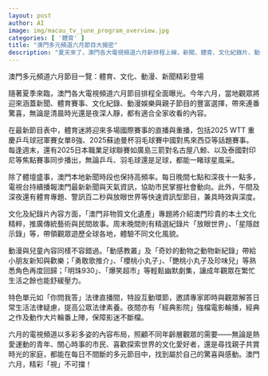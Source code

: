 ```yaml
---
layout: post
author: AI
image: img/macau_tv_june_program_overview.jpg
categories: [ '體育' ]
title: "澳門多元頻道六月節目大揭密"
description: "夏天來了，澳門各大電視頻道六月新排程上線，新聞、體育、文化紀錄片、動漫、親子節目一應俱全。無論你愛看精彩國際賽事、追蹤本地最新時事，還是欣賞全球文化、與全家同樂，六月的電視頻道都能滿足不同觀眾需求，驚喜連連，內容多元不可錯過！"
---
```

澳門多元頻道六月節目一覽：體育、文化、動漫、新聞精彩登場

隨著夏季來臨，澳門各大電視頻道六月節目排程全面曝光。今年六月，當地觀眾將迎來涵蓋新聞、體育賽事、文化紀錄、動漫娛樂與親子節目的豐富選擇，帶來連番驚喜，無論是清晨時光還是夜深人靜，都有適合全家收看的內容。

在最新節目表中，體育迷將迎來多場國際賽事的直播與重播，包括2025 WTT 重慶乒乓球冠軍賽女單8強、2025蘇迪曼杯羽毛球賽中國對馬來西亞等話題賽事。每逢週末，還有2025日本職業足球聯賽如廣島三箭對名古屋八鯨、以及泰國對印尼等焦點賽事同步播出，無論乒乓、羽毛球還是足球，都能一睹球星風采。

除了體壇盛事，澳門本地新聞時段也保持高頻率。每日晚間七點和深夜十一點多，電視台持續播報澳門最新新聞與天氣資訊，協助市民掌握社會動向。此外，午間及深夜還有體育專題、警訊百二秒與放眼世界等快速資訊型節目，兼具時效與深度。

文化及紀錄片內容方面，「澳門非物質文化遺產」專題將介紹澳門珍貴的本土文化精粹，推廣傳統藝術與民間故事。周末晚間則有精選紀錄片「放眼世界」、「星隱啟示錄」等，帶領觀眾遊歷全球各地，體驗不同文化風貌。

動漫與兒童內容同樣不容錯過。「動感教叢」及「奇妙的動物之動物新紀錄」帶給小朋友新知與歡樂；「勇敢歌推介」、「櫻桃小丸子」、「艷桃小丸子及珍味兒」等熟悉角色再度回歸；「明珠930」、「爆笑超市」等輕鬆幽默劇集，讓成年觀眾在繁忙生活之餘也能舒緩壓力。

特色單元如「你問我答」法律直播間，特設互動環節，邀請專家即時與觀眾解答日常生活法律疑慮，提高公眾法律素養。夜間亦有「經典影院」強檔電影輪播，經典之作及動作大片輪番上陣，保障影迷不斷檔。

六月的電視頻道以多彩多姿的內容布局，照顧不同年齡層觀眾的需要——無論是熱愛運動的青年、關心時事的市民、喜歡探索世界的文化愛好者，還是尋找親子共賞時光的家庭，都能在每日不間斷的多元節目中，找到屬於自己的驚喜與感動。澳門六月，精彩「視」不可擋！